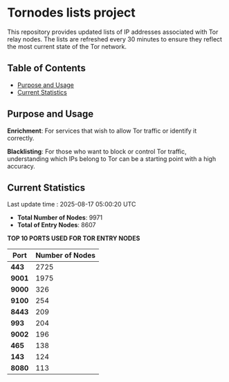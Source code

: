 # Tornodes lists project

This repository provides updated lists of IP addresses associated with Tor relay nodes. The lists are refreshed every 30 minutes to ensure they reflect the most current state of the Tor network.

## Table of Contents

- [Purpose and Usage](#purpose-and-usage)
- [Current Statistics](#current-statistics)


## Purpose and Usage

**Enrichment**: For services that wish to allow Tor traffic or identify it correctly.

**Blacklisting**: For those who want to block or control Tor traffic, understanding which IPs belong to Tor can be a starting point with a high accuracy.

## Current Statistics

Last update time : 2025-08-17 05:00:20 UTC

- **Total Number of Nodes**: 9971
- **Total of Entry Nodes**: 8607

**TOP 10 PORTS USED FOR TOR ENTRY NODES**

| **Port** | **Number of Nodes** |
|------|-----------------|
| **443**   | 2725  |
| **9001**   | 1975  |
| **9000**   | 326  |
| **9100**   | 254  |
| **8443**   | 209  |
| **993**   | 204  |
| **9002**   | 196  |
| **465**   | 138  |
| **143**   | 124  |
| **8080**   | 113  |

